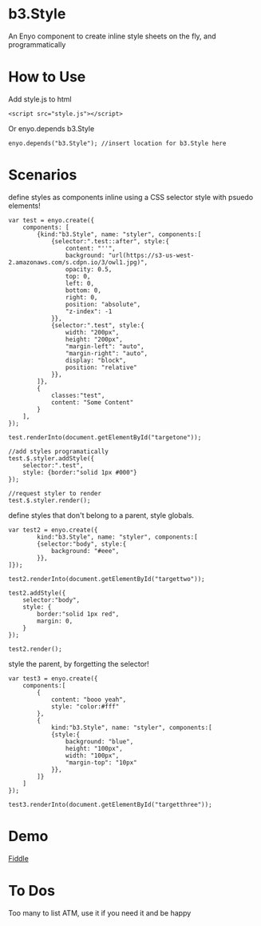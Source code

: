b3.Style
========

An Enyo component to create inline style sheets on the fly, and programmatically


How to Use
==========

Add style.js to html

    <script src="style.js"></script>

Or enyo.depends b3.Style

    enyo.depends("b3.Style"); //insert location for b3.Style here

Scenarios
=========

define styles as components inline using a CSS selector style with psuedo elements!

    var test = enyo.create({
        components: [
            {kind:"b3.Style", name: "styler", components:[
                {selector:".test::after", style:{
                    content: "''",
                    background: "url(https://s3-us-west-2.amazonaws.com/s.cdpn.io/3/owl1.jpg)",
                    opacity: 0.5,
                    top: 0,
                    left: 0,
                    bottom: 0,
                    right: 0,
                    position: "absolute",
                    "z-index": -1
                }},
                {selector:".test", style:{
                    width: "200px",
                    height: "200px",
                    "margin-left": "auto",
                    "margin-right": "auto",
                    display: "block",
                    position: "relative"
                }},
            ]},
            {
                classes:"test",
                content: "Some Content"
            }
        ],
    });

    test.renderInto(document.getElementById("targetone"));

    //add styles programatically
    test.$.styler.addStyle({
        selector:".test",
        style: {border:"solid 1px #000"}
    });

    //request styler to render
    test.$.styler.render();

define styles that don't belong to a parent, style globals.

    var test2 = enyo.create({
            kind:"b3.Style", name: "styler", components:[
            {selector:"body", style:{
                background: "#eee",
            }},
    ]});

    test2.renderInto(document.getElementById("targettwo"));

    test2.addStyle({
        selector:"body",
        style: {
            border:"solid 1px red",
            margin: 0,
        }
    });

    test2.render();

style the parent, by forgetting the selector!

    var test3 = enyo.create({
        components:[
            {
                content: "booo yeah",
                style: "color:#fff"
            },
            {
                kind:"b3.Style", name: "styler", components:[
                {style:{
                    background: "blue",
                    height: "100px",
                    width: "100px",
                    "margin-top": "10px"
                }},
            ]}
        ]
    });

    test3.renderInto(document.getElementById("targetthree"));

Demo
====

[Fiddle](http://jsfiddle.net/toxigenicpoem/n8ayg/show/)

To Dos
======

Too many to list ATM, use it if you need it and be happy